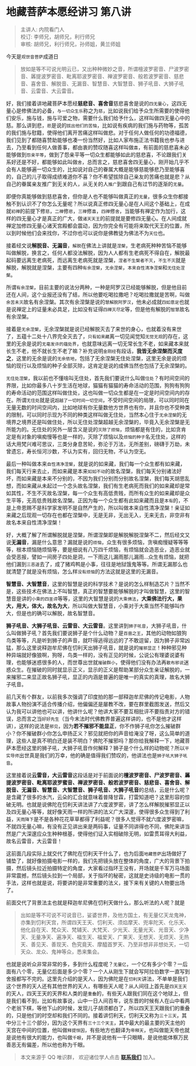 # 地藏菩萨本愿经讲习 第八讲

> 主讲人: 内院看门人 <br />
> 校订: 李师兄，胡师兄，利行师兄 <br />
> 审核: 胡师兄，利行师兄，孙师姐，黄兰师姐 <br />

今天是`观世音菩萨`成道日

> 放如是等不可说光明云已，又出种种微妙之音，所谓檀波罗密音、尸波罗密音、羼提波罗密音、毗离耶波罗密音、禅波罗密音、般若波罗密音、慈悲音、喜舍音、解脱音、无漏音、智慧音、大智慧音、狮子吼音、大狮子吼音、云雷音、大云雷音。

好，我们接着讲地藏菩萨本愿经**慈悲音、喜舍音**慈悲喜舍是说的`四无量心`，这四无量心是修佛法的必备，`与一切众生乐`称之为`慈`，比如说我们给予众生所需要的使得他们安乐，施与钱，施与可爱之物，需要什么我们给予什么，这样叫做四无量心中的慈。那么讲到悲，`悲`是说的`拔出他们的苦恼`，比如说有疾病的我们施与药物等，孤苦的我们施与慰籍，使得他们离开苦痛这样叫做悲。对于任何人做任何的功德福德，我们见到了都随喜赞助能够也凑一份当然好，比如人家布施正法书籍我也参与进去，乃至看到任何人做善事，都由衷的赞叹随喜这样叫做`喜`，有前面的慈悲喜未必能够做到`怨亲平等`，做到了怨亲平等一切众生都能够如此的慈悲喜，不论跟我们关系好还是不好，都能够如此叫做`舍`，总而言之，慈悲喜舍四无量心，刚开始几乎不会有人能够遍一切众生的，比如说对自己的眷属大概是能够慈能够悲乃至能够喜的，自己的儿子取得成绩难道你不喜？你不希望拔除自己亲友的苦痛也就是悲？从自己的眷属亲友推广到无关的人，从无关的人`推广`到跟自己有过节的逐渐的`无量`。

即便你真能够做到慈悲喜舍，但你是人也不能够叫做真正的`无量`，很多众生你都接触不到认识不了你怎么无量呢？所以说真正修四无量心是在人间这个基础上，在成就`初禅`的前提下修`慈`，`二禅`修`悲`，`三禅`修`喜`，`四禅`修`舍`，当能够有禅定作为加行，这样的四无量心才是真正的广大，做`诸天天王`的前提就是要修四无量心。在人间成就禅定加修四无量心诸天宫殿都会震动，因为你完全有可能将来取代天王的位置，所以到时候他们会来找你，不过你也可以说你是佛教徒为佛法不为`天位`也。

接着经文说**解脱音、无漏音**，`解脱`在佛法上讲就是`涅槃`，生老病死种种苦恼不能够叫做解脱，换言之，任何人都没法解脱，因为人人都有生老病死不得自在，解脱最起码要远离生老病死，而远离生老病死就是涅槃，`涅者不生槃者不灭`，`不生不灭`就是解脱，解脱就是涅槃，主要有四种`有余涅槃`，`无余涅槃`，`本来自性清净涅槃`和`无住处涅槃`。

所谓`有余涅槃`，目前主要的说法分两种，一种是阿罗汉已经能够解脱，但是他目前还在人间，这个业报还没有了结，所以他要吃喝拉撒吧？吃喝拉撒就是苦啊，叫做`余苦未灭`故名有余涅槃。其次有余涅槃是说的`慧解脱阿罗汉`，他未必成就`四如意足`也就是说禅定上的证量未必具足，比如没有证得`四禅灭尽定`等，但是他有解脱的`智慧`故名有余涅槃。

接着是`无余涅槃`，无余涅槃就是说已经解脱灭去了来世的身心，也就着没有来世了，五蕴十二处十八界完全灭去了，`只有如来藏`离一切见闻觉知`无觉无观`的存在，这里的无余是说的`无毫发许的蕴处界`，也就意味远离一切无常长生不老，如来藏本来就长生不老，他不就长生不老了嘛？补充说明`金刚经`有段话，**我皆无余涅槃而灭度之**，这里的无余是说的`无余依地`，包括了无余涅槃无住处涅槃，这里无余是说的烦恼的现行以及烦恼的种子全部灭除，这肯定是说的成佛当然也包括了无余涅槃的。

`无住处涅槃`，我以前也不懂啥叫无住处，首先我们要说什么叫做`住处`？有时间空间的界限，比如你最多八十岁生活在地球，猫猫有猫猫的寿命活动的范围，狗狗有狗狗的寿命活动的范围这样叫做住处，这也叫做一切众生都是在一定是时间空间内的存在。所谓`无住处`就是说`超越了一切时间一切空间`，不受时间空间的局限，可以同时同在无量无数的时间空间内，比如地球有你无量数他方世界也有你，并且你也不受种类的限制，可以同时示现为不同的种类这样叫做无住处，当然本心住于`无余涅槃`的无境界之境界还是叫做住处，所以无住处涅槃超越无余涅槃的，毕竟入无余涅槃是无所能为的。无住处的另外一层含义是说的`灭除了烦恼`，烦恼都是有住的，比如贪肯定是有对象的嗔痴慢等也是一样的，灭除了烦恼以及`烦恼的种子`名无住处，这样的话大用梵兴难可思议，三类分身息苦轮，弥沦于万法，无所差别，磅礴于万劫，未曾遗忘，寿长恒河沙数，不认为实有，回归无物，不认为空无。

最后一种叫做本来`自性清净涅槃`，就是说的如来藏，我们每一个众生都有如来藏，我们每天行来去止，而如来藏是本来`如如不动`的故名涅槃，我们每天分别诸法好坏，而如来藏是本来不分别的，不因为我们分别而分别故名涅槃，我们每天胡思乱想，而如来藏从未起过一个念头故名涅槃，我们有生老病死而我们的如来藏却是常如其性，不生不灭故名涅槃，每一个众生有高低贵贱，而所有众生的如来藏却是众生平等，无高低贵贱故名涅槃。正因为每一个众生都有此如来藏而且是`本有`的，不是上帝恩赐不是科学家发明不是自然产生的，所以叫做本来自性清净涅槃！亲证如来藏之后现观一切存在也都在涅槃中，无是无非，无出无入，无来无去，非空非有故名本来自性清净涅槃！

好，大概了解了所谓解脱就是涅槃，所谓涅槃即是解脱解脱涅槃不二，然后经文又说**无漏音**，漏是什么意思？漏就是说的`烦恼`，众生有很多烦恼，贪嗔痴慢疑等等等等，根本烦恼随烦恼等，要是细说有八万四千烦恼，有烦恼就会造恶业，造恶业就会受恶报，譬如一间房子四处是洞，一下雨这儿漏雨那儿漏雨...众生有烦恼，就把他们漏到`三恶道`去了，成了猪鸡鸭是小事，往往是地狱饿鬼等等。所谓无漏那么也就清楚了就是没有烦恼，怎么样`没有烦恼`的方法这就是这里的无漏音。

**智慧音、大智慧音**，这里的智慧是说的科学技术？是说的怎么样制造芯片？当然不是，这些技术在佛法上不叫智慧，真正的智慧要能够解脱的才叫做智慧，这里的智慧音是讲的`小乘的四圣谛`等等，这里的大智慧是说的`大乘佛法`，**大乘佛法行大，果大，用大，体大，故名为大**，所以叫做大智慧音，小乘对于大乘当然不能够叫作大，但是也的确可以解脱，故名智慧音。

**狮子吼音、大狮子吼音、云雷音、大云雷音**。这里讲到`狮子吼音`，大狮子吼音，什么叫做狮子吼？首先我们要说狮子是个什么动物？是`百兽之王`，其他的动物如狼狗鸟类等等，凡是听到狮子的声音，就吓得逃得远远的了不敢逗留，因为狮子非常凶猛，那么这里说释迦牟尼佛在忉利天出狮子吼音，就是说的`摧邪显正`！种种邪见种种异端就好像狼啊，狗呀，鸟类一样的，没有正见的时候，公说公有理婆说婆有理，也能够迷惑很多的人，而世尊出世就`摧破群小`，使得他们没有办法再`散布邪说`迷惑众生。在摧破的同时就显示正义，显示的正义是帮助某部分众生亲证解脱的，一来摧邪二来显正故名狮子吼，显正的内涵是普遍的是唯一的真实的真理，故名大狮子吼音。

前几天有个群友，以前我多次强调了印度拍的那一部释迦牟尼佛的传记电影，人物故事人物扮演不适合传播介绍，他偏偏还是屡教不改，要在群里截图发送，然后又认为我可以讲他也可以讲，他讲什么呢？他讲大家不要互相批评不要指责对方的错误，总而言之当`好好先生`（当今末法时代佛教界普遍这样讲的，也不是他才这样讲），这样的说法是`邪见`，因为**若不摧邪不能显正**，你不作狮子吼你怎么摧破群小？你不摧破群小你怎么申扬正义？邪见就把你的声音给淹没了呀，这么简单的道理，这些人是真不明白还是装不明白？佛陀不摧邪吗？那你给我解释一下，地藏菩萨本愿经这里的狮子吼，大狮子吼音作何解释？狮子是个什么样的动物呢？所以`平实导师`出世真是我们的万幸，他的确是值得我们赞叹的，他讲法也是`狮子吼大狮子吼音`。

这里接着说**云雷音，大云雷音**这段话是对于前面说的**檀波罗密音、尸波罗密音、羼提波罗密音、毗离耶波罗蜜音、禅波罗密音、般若波罗密音、慈悲音、喜舍音、解脱音、无漏音、智慧音、大智慧音、狮子吼音、大狮子吼音**的总结，云是什么呢？是含藏了很多的水汽，云朵的汇合就意味着普降甘霖，打雷知道吧？这里形容的惊破无明。也就是说佛陀在忉利天讲法讲了六度波罗密，讲了怎么样解脱摧邪显正以及四无量心等等，就好像天雨一样的所讲的法义广大深邃，使得很多众生得到了利益，`天雨降下`是不是各种花花草草都得了利益呢？很多人觉得不就六度波罗密嘛，不就四无量心嘛，有没有正见讲出来是两码事，证量不同讲得也不同，佛陀来讲当然是广大深邃应众生种种根基，使得他们证入实相破除无明，如雷贯耳得大利益，故名云雷音，大云雷音！

这前面几段实际上就交代了佛陀在忉利天干什么了，也为后面`地藏菩萨`出场做好了铺垫了，就好像拍摄电影一样的，我们先把镜头放在整体的角度，广大的背景下拍摄，然后镜头拉近拍摄特定的角度，大家看过指环王没有，开场就是千军万马场面非常震撼，然后镜头拉到一个局部，关于指环的秘密，这就是史诗级的电影一贯的手法，这样也就是说，将要讲的是非常重要的法义，接下来有关键的人物要出场了。

前面交代了背景法主也就是释迦牟尼佛在忉利天做什么，那么听法的人呢？就是

> 出如是等不可说不可说音已，娑婆世界，及他方国土，有无量亿天龙鬼神，亦集到忉利天宫，所谓四天王天、忉利天、须焰摩天、兜率陀天、化乐天、他化自在天、梵众天、梵辅天、大梵天、少光天、无量光天、光音天、少净天、无量净天、遍净天、福生天、福爱天、广果天、无想天、无烦天、无热天、善见天、善现天、色究竟天、摩醯首罗天、乃至非想非非想处天，一切天众、龙众、鬼神等众，悉来集会。

也就是说听众非常非常的多，多到什么程度呢？`无量亿`，一个亿有多少个零？一后面有八个零，无量亿后面是多少个零？一个人从刚生下就会写阿拉伯数字一直写到舍报都写不完的。这里先介绍的是天人，因为佛陀是在`忉利天`讲法，不单单是我们这个世界的天人还有其他世界的天人，有哪些天人呢？从人间往上首先是`四天王天`的天人，四天王天的天界和人类的是`重叠`的，有些天人跟我们同在这个地球上，但是我们看不到，比如有故事说，山中一日人间百年，说东晋的时候有人在山中看两个老翁下棋，等他下山的时候，发现儿子胡须都白了，所以四天王天跟我们的重叠的，只是他们的时空却和我们不同的。接着讲忉利天，忉利天又称为`三十三天`，其中分三十三个部分，因为这个天界有`三十三个天主`，其中最大的最主要的天主他的天宫在中间的位置，他叫做`释提恒因`，有些地方也翻译为`帝释天`，也叫做能天帝也就是说他有很大的能力，也叫做`千眼`，并不是说他有一千只眼睛，是说他能体察万民善恶无有偏差，所以他也称为千眼。

> 本文来源于 QQ 唯识群， 欢迎诸位学人点击 **[联系我们](https://mp.weixin.qq.com/s/lZCfWjmLjgNR165Tx4_bCQ)** 加入。
